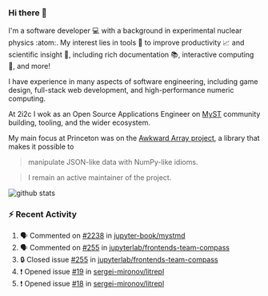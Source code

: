 ### Hi there 👋 

I'm a software developer 💻 with a background in experimental nuclear physics :atom:. My interest lies in tools :wrench: to improve productivity :chart_with_upwards_trend: and scientific insight :telescope:, including rich documentation 📚, interactive computing 🧮, and more! 

I have experience in many aspects of software engineering, including game design, full-stack web development, and high-performance numeric computing. 

At 2i2c I wok as an Open Source Applications Engineer on [MyST](https://github.com/jupyter-book/mystmd) community building, tooling, and the wider ecosystem. 

My main focus at Princeton was on the [Awkward Array project](awkward-array.org/), a library that makes it possible to 
> manipulate JSON-like data with NumPy-like idioms.

> I remain an active maintainer of the project. 

![github stats](https://github-readme-stats.vercel.app/api?username=agoose77&show_icons=true&hide_rank=true&hide_title=true&bg_color=30,e76445,904e95&text_color=efe3ec&icon_color=efe3ec)
<!--
**agoose77/agoose77** is a ✨ _special_ ✨ repository because its `README.md` (this file) appears on your GitHub profile.

Here are some ideas to get you started:

- 🔭 I’m currently working on ...
- 🌱 I’m currently learning ...
- 👯 I’m looking to collaborate on ...
- 🤔 I’m looking for help with ...
- 💬 Ask me about ...
- 📫 How to reach me: ...
- 😄 Pronouns: ...
- ⚡ Fun fact: ...
-->

### :zap: Recent Activity

<!--START_SECTION:activity-->
1. 🗣 Commented on [#2238](https://github.com/jupyter-book/mystmd/pull/2238#issuecomment-3172038625) in [jupyter-book/mystmd](https://github.com/jupyter-book/mystmd)
2. 🗣 Commented on [#255](https://github.com/jupyterlab/frontends-team-compass/issues/255#issuecomment-3172031205) in [jupyterlab/frontends-team-compass](https://github.com/jupyterlab/frontends-team-compass)
3. 🔒 Closed issue [#255](https://github.com/jupyterlab/frontends-team-compass/issues/255) in [jupyterlab/frontends-team-compass](https://github.com/jupyterlab/frontends-team-compass)
4. ❗ Opened issue [#19](https://github.com/sergei-mironov/litrepl/issues/19) in [sergei-mironov/litrepl](https://github.com/sergei-mironov/litrepl)
5. ❗ Opened issue [#18](https://github.com/sergei-mironov/litrepl/issues/18) in [sergei-mironov/litrepl](https://github.com/sergei-mironov/litrepl)
<!--END_SECTION:activity-->
